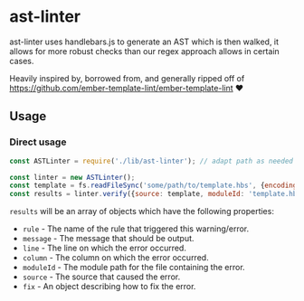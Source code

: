 # ast-linter

ast-linter uses handlebars.js to generate an AST which is then walked, it
allows for more robust checks than our regex approach allows in certain cases.

Heavily inspired by, borrowed from, and generally ripped off of
https://github.com/ember-template-lint/ember-template-lint ❤️

## Usage

### Direct usage

```js
const ASTLinter = require('./lib/ast-linter'); // adapt path as needed

const linter = new ASTLinter();
const template = fs.readFileSync('some/path/to/template.hbs', {encoding: 'utf8'});
const results = linter.verify({source: template, moduleId: 'template.hbs'});
```

`results` will be an array of objects which have the following properties:
* `rule` - The name of the rule that triggered this warning/error.
* `message` - The message that should be output.
* `line` - The line on which the error occurred.
* `column` - The column on which the error occurred.
* `moduleId` - The module path for the file containing the error.
* `source` - The source that caused the error.
* `fix` - An object describing how to fix the error.